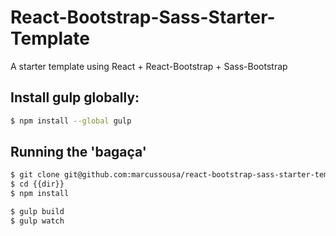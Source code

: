 # React-Bootstrap-Sass-Starter-Template
A starter template using React + React-Bootstrap + Sass-Bootstrap

## Install gulp globally:
```sh
$ npm install --global gulp
```

## Running the 'bagaça'
```sh
$ git clone git@github.com:marcussousa/react-bootstrap-sass-starter-template.git
$ cd {{dir}}
$ npm install

$ gulp build
$ gulp watch
 ```
